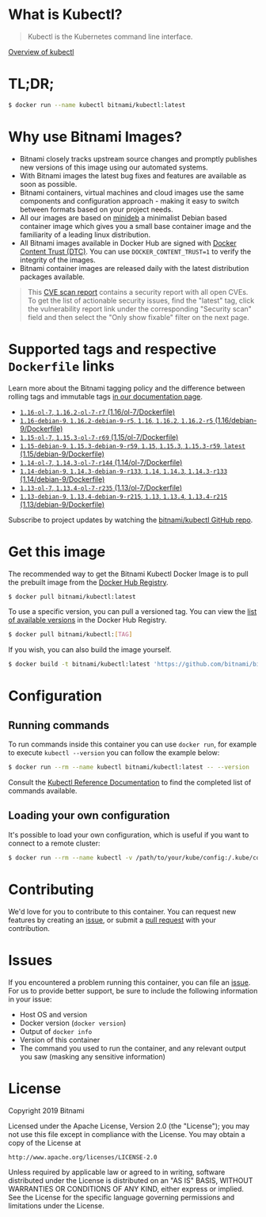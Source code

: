 
# What is Kubectl?

> Kubectl is the Kubernetes command line interface.

[Overview of kubectl](https://kubernetes.io/docs/reference/kubectl/overview/)

# TL;DR;

```bash
$ docker run --name kubectl bitnami/kubectl:latest
```

# Why use Bitnami Images?

* Bitnami closely tracks upstream source changes and promptly publishes new versions of this image using our automated systems.
* With Bitnami images the latest bug fixes and features are available as soon as possible.
* Bitnami containers, virtual machines and cloud images use the same components and configuration approach - making it easy to switch between formats based on your project needs.
* All our images are based on [minideb](https://github.com/bitnami/minideb) a minimalist Debian based container image which gives you a small base container image and the familiarity of a leading linux distribution.
* All Bitnami images available in Docker Hub are signed with [Docker Content Trust (DTC)](https://docs.docker.com/engine/security/trust/content_trust/). You can use `DOCKER_CONTENT_TRUST=1` to verify the integrity of the images.
* Bitnami container images are released daily with the latest distribution packages available.


> This [CVE scan report](https://quay.io/repository/bitnami/kubectl?tab=tags) contains a security report with all open CVEs. To get the list of actionable security issues, find the "latest" tag, click the vulnerability report link under the corresponding "Security scan" field and then select the "Only show fixable" filter on the next page.

# Supported tags and respective `Dockerfile` links

Learn more about the Bitnami tagging policy and the difference between rolling tags and immutable tags [in our documentation page](https://docs.bitnami.com/containers/how-to/understand-rolling-tags-containers/).


* [`1.16-ol-7`, `1.16.2-ol-7-r7` (1.16/ol-7/Dockerfile)](https://github.com/bitnami/bitnami-docker-kubectl/blob/1.16.2-ol-7-r7/1.16/ol-7/Dockerfile)
* [`1.16-debian-9`, `1.16.2-debian-9-r5`, `1.16`, `1.16.2`, `1.16.2-r5` (1.16/debian-9/Dockerfile)](https://github.com/bitnami/bitnami-docker-kubectl/blob/1.16.2-debian-9-r5/1.16/debian-9/Dockerfile)
* [`1.15-ol-7`, `1.15.3-ol-7-r69` (1.15/ol-7/Dockerfile)](https://github.com/bitnami/bitnami-docker-kubectl/blob/1.15.3-ol-7-r69/1.15/ol-7/Dockerfile)
* [`1.15-debian-9`, `1.15.3-debian-9-r59`, `1.15`, `1.15.3`, `1.15.3-r59`, `latest` (1.15/debian-9/Dockerfile)](https://github.com/bitnami/bitnami-docker-kubectl/blob/1.15.3-debian-9-r59/1.15/debian-9/Dockerfile)
* [`1.14-ol-7`, `1.14.3-ol-7-r144` (1.14/ol-7/Dockerfile)](https://github.com/bitnami/bitnami-docker-kubectl/blob/1.14.3-ol-7-r144/1.14/ol-7/Dockerfile)
* [`1.14-debian-9`, `1.14.3-debian-9-r133`, `1.14`, `1.14.3`, `1.14.3-r133` (1.14/debian-9/Dockerfile)](https://github.com/bitnami/bitnami-docker-kubectl/blob/1.14.3-debian-9-r133/1.14/debian-9/Dockerfile)
* [`1.13-ol-7`, `1.13.4-ol-7-r235` (1.13/ol-7/Dockerfile)](https://github.com/bitnami/bitnami-docker-kubectl/blob/1.13.4-ol-7-r235/1.13/ol-7/Dockerfile)
* [`1.13-debian-9`, `1.13.4-debian-9-r215`, `1.13`, `1.13.4`, `1.13.4-r215` (1.13/debian-9/Dockerfile)](https://github.com/bitnami/bitnami-docker-kubectl/blob/1.13.4-debian-9-r215/1.13/debian-9/Dockerfile)

Subscribe to project updates by watching the [bitnami/kubectl GitHub repo](https://github.com/bitnami/bitnami-docker-kubectl).

# Get this image

The recommended way to get the Bitnami Kubectl Docker Image is to pull the prebuilt image from the [Docker Hub Registry](https://hub.docker.com/r/bitnami/kubectl).

```bash
$ docker pull bitnami/kubectl:latest
```

To use a specific version, you can pull a versioned tag. You can view the [list of available versions](https://hub.docker.com/r/bitnami/kubectl/tags/) in the Docker Hub Registry.

```bash
$ docker pull bitnami/kubectl:[TAG]
```

If you wish, you can also build the image yourself.

```bash
$ docker build -t bitnami/kubectl:latest 'https://github.com/bitnami/bitnami-docker-kubectl.git#master:1.15/debian-9'
```

# Configuration

## Running commands

To run commands inside this container you can use `docker run`, for example to execute `kubectl --version` you can follow the example below:

```bash
$ docker run --rm --name kubectl bitnami/kubectl:latest -- --version
```

Consult the [Kubectl Reference Documentation](https://kubernetes.io/docs/reference/generated/kubectl/kubectl-commands) to find the completed list of commands available.

## Loading your own configuration

It's possible to load your own configuration, which is useful if you want to connect to a remote cluster:

```bash
$ docker run --rm --name kubectl -v /path/to/your/kube/config:/.kube/config bitnami/kubectl:latest
```

# Contributing

We'd love for you to contribute to this container. You can request new features by creating an [issue](https://github.com/bitnami/bitnami-docker-kubectl/issues), or submit a [pull request](https://github.com/bitnami/bitnami-docker-kubectl/pulls) with your contribution.

# Issues

If you encountered a problem running this container, you can file an [issue](https://github.com/bitnami/bitnami-docker-kubectl/issues). For us to provide better support, be sure to include the following information in your issue:

- Host OS and version
- Docker version (`docker version`)
- Output of `docker info`
- Version of this container
- The command you used to run the container, and any relevant output you saw (masking any sensitive information)

# License

Copyright 2019 Bitnami

Licensed under the Apache License, Version 2.0 (the "License");
you may not use this file except in compliance with the License.
You may obtain a copy of the License at

    http://www.apache.org/licenses/LICENSE-2.0

Unless required by applicable law or agreed to in writing, software
distributed under the License is distributed on an "AS IS" BASIS,
WITHOUT WARRANTIES OR CONDITIONS OF ANY KIND, either express or implied.
See the License for the specific language governing permissions and
limitations under the License.

